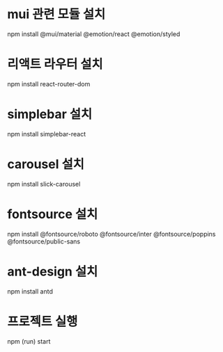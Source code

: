# mui 관련 모듈 설치

npm install @mui/material @emotion/react @emotion/styled

# 리액트 라우터 설치

npm install react-router-dom

# simplebar 설치

npm install simplebar-react

# carousel 설치

npm install slick-carousel

# fontsource 설치

npm install @fontsource/roboto @fontsource/inter @fontsource/poppins @fontsource/public-sans

# ant-design 설치

npm install antd

# 프로젝트 실행

npm (run) start
